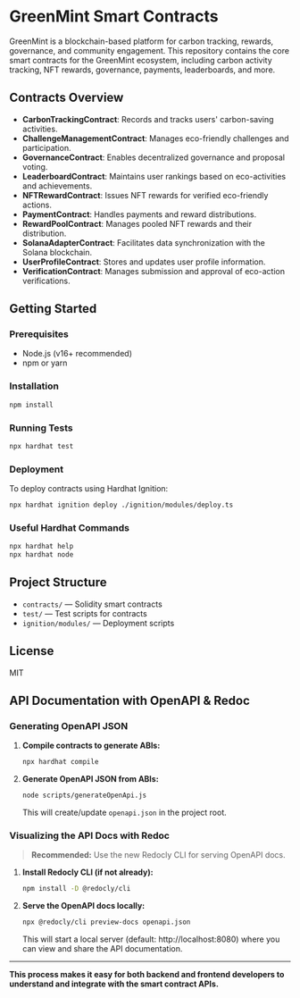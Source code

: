# GreenMint Smart Contracts

GreenMint is a blockchain-based platform for carbon tracking, rewards, governance, and community engagement. This repository contains the core smart contracts for the GreenMint ecosystem, including carbon activity tracking, NFT rewards, governance, payments, leaderboards, and more.

## Contracts Overview

- **CarbonTrackingContract**: Records and tracks users' carbon-saving activities.
- **ChallengeManagementContract**: Manages eco-friendly challenges and participation.
- **GovernanceContract**: Enables decentralized governance and proposal voting.
- **LeaderboardContract**: Maintains user rankings based on eco-activities and achievements.
- **NFTRewardContract**: Issues NFT rewards for verified eco-friendly actions.
- **PaymentContract**: Handles payments and reward distributions.
- **RewardPoolContract**: Manages pooled NFT rewards and their distribution.
- **SolanaAdapterContract**: Facilitates data synchronization with the Solana blockchain.
- **UserProfileContract**: Stores and updates user profile information.
- **VerificationContract**: Manages submission and approval of eco-action verifications.

## Getting Started

### Prerequisites
- Node.js (v16+ recommended)
- npm or yarn

### Installation
```bash
npm install
```

### Running Tests
```bash
npx hardhat test
```

### Deployment
To deploy contracts using Hardhat Ignition:
```bash
npx hardhat ignition deploy ./ignition/modules/deploy.ts
```

### Useful Hardhat Commands
```bash
npx hardhat help
npx hardhat node
```

## Project Structure
- `contracts/` — Solidity smart contracts
- `test/` — Test scripts for contracts
- `ignition/modules/` — Deployment scripts

## License
MIT

## API Documentation with OpenAPI & Redoc

### Generating OpenAPI JSON

1. **Compile contracts to generate ABIs:**
   ```bash
   npx hardhat compile
   ```
2. **Generate OpenAPI JSON from ABIs:**
   ```bash
   node scripts/generateOpenApi.js
   ```
   This will create/update `openapi.json` in the project root.

### Visualizing the API Docs with Redoc

> **Recommended:** Use the new Redocly CLI for serving OpenAPI docs.

1. **Install Redocly CLI (if not already):**
   ```bash
   npm install -D @redocly/cli
   ```
2. **Serve the OpenAPI docs locally:**
   ```bash
   npx @redocly/cli preview-docs openapi.json
   ```
   This will start a local server (default: http://localhost:8080) where you can view and share the API documentation.

---

**This process makes it easy for both backend and frontend developers to understand and integrate with the smart contract APIs.**
